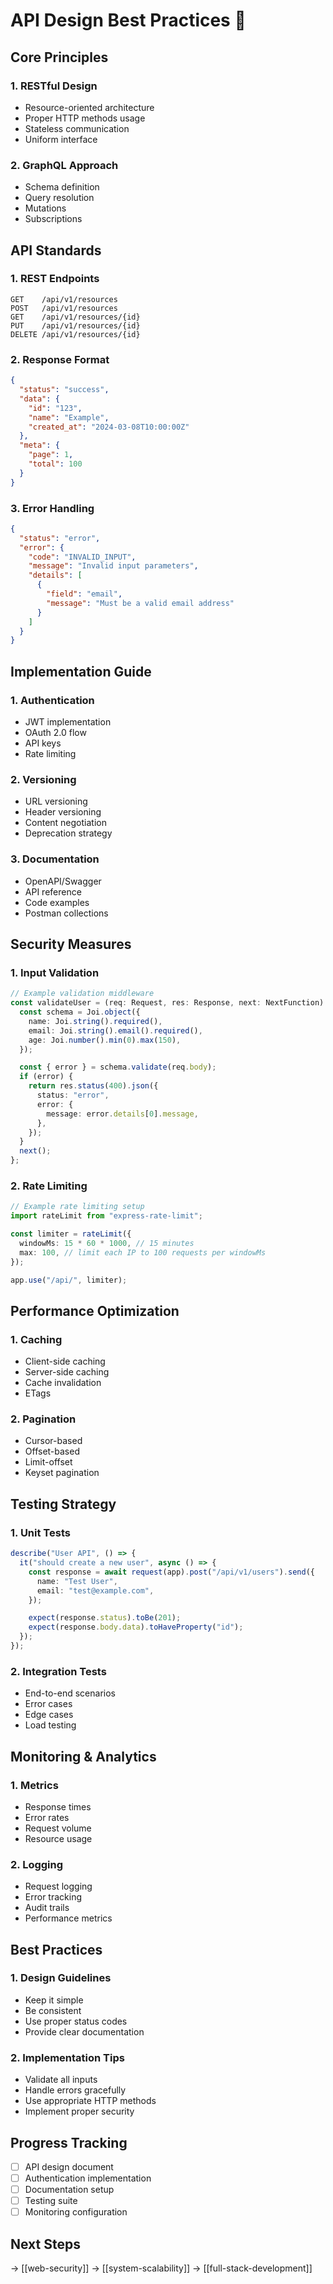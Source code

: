 # API Design Best Practices 🔌

## Core Principles

### 1. RESTful Design

- Resource-oriented architecture
- Proper HTTP methods usage
- Stateless communication
- Uniform interface

### 2. GraphQL Approach

- Schema definition
- Query resolution
- Mutations
- Subscriptions

## API Standards

### 1. REST Endpoints

```
GET    /api/v1/resources
POST   /api/v1/resources
GET    /api/v1/resources/{id}
PUT    /api/v1/resources/{id}
DELETE /api/v1/resources/{id}
```

### 2. Response Format

```json
{
  "status": "success",
  "data": {
    "id": "123",
    "name": "Example",
    "created_at": "2024-03-08T10:00:00Z"
  },
  "meta": {
    "page": 1,
    "total": 100
  }
}
```

### 3. Error Handling

```json
{
  "status": "error",
  "error": {
    "code": "INVALID_INPUT",
    "message": "Invalid input parameters",
    "details": [
      {
        "field": "email",
        "message": "Must be a valid email address"
      }
    ]
  }
}
```

## Implementation Guide

### 1. Authentication

- JWT implementation
- OAuth 2.0 flow
- API keys
- Rate limiting

### 2. Versioning

- URL versioning
- Header versioning
- Content negotiation
- Deprecation strategy

### 3. Documentation

- OpenAPI/Swagger
- API reference
- Code examples
- Postman collections

## Security Measures

### 1. Input Validation

```typescript
// Example validation middleware
const validateUser = (req: Request, res: Response, next: NextFunction) => {
  const schema = Joi.object({
    name: Joi.string().required(),
    email: Joi.string().email().required(),
    age: Joi.number().min(0).max(150),
  });

  const { error } = schema.validate(req.body);
  if (error) {
    return res.status(400).json({
      status: "error",
      error: {
        message: error.details[0].message,
      },
    });
  }
  next();
};
```

### 2. Rate Limiting

```typescript
// Example rate limiting setup
import rateLimit from "express-rate-limit";

const limiter = rateLimit({
  windowMs: 15 * 60 * 1000, // 15 minutes
  max: 100, // limit each IP to 100 requests per windowMs
});

app.use("/api/", limiter);
```

## Performance Optimization

### 1. Caching

- Client-side caching
- Server-side caching
- Cache invalidation
- ETags

### 2. Pagination

- Cursor-based
- Offset-based
- Limit-offset
- Keyset pagination

## Testing Strategy

### 1. Unit Tests

```typescript
describe("User API", () => {
  it("should create a new user", async () => {
    const response = await request(app).post("/api/v1/users").send({
      name: "Test User",
      email: "test@example.com",
    });

    expect(response.status).toBe(201);
    expect(response.body.data).toHaveProperty("id");
  });
});
```

### 2. Integration Tests

- End-to-end scenarios
- Error cases
- Edge cases
- Load testing

## Monitoring & Analytics

### 1. Metrics

- Response times
- Error rates
- Request volume
- Resource usage

### 2. Logging

- Request logging
- Error tracking
- Audit trails
- Performance metrics

## Best Practices

### 1. Design Guidelines

- Keep it simple
- Be consistent
- Use proper status codes
- Provide clear documentation

### 2. Implementation Tips

- Validate all inputs
- Handle errors gracefully
- Use appropriate HTTP methods
- Implement proper security

## Progress Tracking

- [ ] API design document
- [ ] Authentication implementation
- [ ] Documentation setup
- [ ] Testing suite
- [ ] Monitoring configuration

## Next Steps

→ [[web-security]]
→ [[system-scalability]]
→ [[full-stack-development]]
